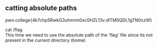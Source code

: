 ## catting absolute paths
pwn.college{4k7chp5RwkG3uhmrm0xc0HZL13v.dlTM5QDL1gTN0czW}

cat /flag<br>
This time we need to use the absolute path of the 'flag' file since its not present in the current directory (home)
